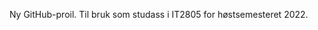 
Ny GitHub-proil. Til bruk som studass i IT2805 for høstsemesteret 2022.



<!---

- 👋 Hi, I’m @victorka00
- 👀 I’m interested in ...
- 🌱 I’m currently learning ...
- 💞️ I’m looking to collaborate on ...
- 📫 How to reach me ...

victorka00/victorka00 is a ✨ special ✨ repository because its `README.md` (this file) appears on your GitHub profile.
You can click the Preview link to take a look at your changes.
--->
